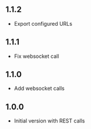 ## 1.1.2
- Export configured URLs
 
## 1.1.1
- Fix websocket call
 
## 1.1.0
- Add websocket calls
 
## 1.0.0
- Initial version with REST calls
